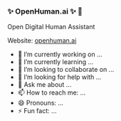 ### ✨ OpenHuman.ai ✨ 👋

Open Digital Human Assistant

Website: [openhuman.ai](https://openhuman.ai)

- 🔭 I’m currently working on ...
- 🌱 I’m currently learning ...
- 👯 I’m looking to collaborate on ...
- 🤔 I’m looking for help with ...
- 💬 Ask me about ...
- 📫 How to reach me: ...
- 😄 Pronouns: ...
- ⚡ Fun fact: ...

<!--
**open-human/open-human** is a ✨ _special_ ✨ repository because its `README.md` (this file) appears on your GitHub profile.

Here are some ideas to get you started:

-->

